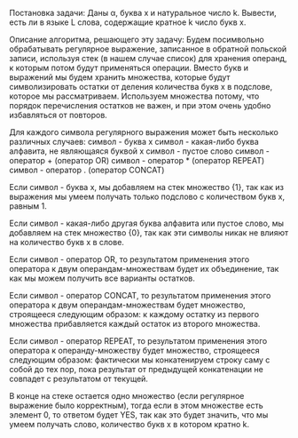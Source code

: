 Постановка задачи:
Даны α, буква x и натуральное число k. Вывести, есть ли в языке L слова,
содержащие кратное k число букв x.

Описание алгоритма, решающего эту задачу:
Будем посимвольно обрабатывать регулярное выражение, записанное в обратной польской записи, используя стек (в нашем случае список) для хранения операнд, к которым потом будут применяться операции. Вместо букв и выражений мы будем хранить множества, которые будут символизировать остатки от деления количества букв x в подслове, которое мы рассматриваем. Используем множества потому, что порядок перечисления остатков не важен, и при этом очень удобно избавляться от повторов.

Для каждого символа регулярного выражения может быть несколько различных случаев:
символ - буква x
символ - какая-либо буква алфавита, не являющаяся буквой x
символ - пустое слово
символ - оператор + (оператор OR)
символ - оператор * (оператор REPEAT)
символ - оператор . (оператор CONCAT)

Если символ - буква x, мы добавляем на стек множество {1}, так как из выражения мы умеем получать только подслово с количеством букв x, равным 1.

Если символ - какая-либо другая буква алфавита или пустое слово, мы добавляем на стек множество {0}, так как эти символы никак не влияют на количество букв x в слове.

Если символ - оператор OR, то результатом применения этого оператора к двум операндам-множествам будет их объединение, так как мы можем получить все варианты остатков.

Если символ - оператор CONCAT, то результатом применения этого оператора к двум операндам-множествам будет множество, строящееся следующим образом: к каждому остатку из первого множества прибавляется каждый остаток из второго множества.

Если символ - оператор REPEAT, то результатом применения этого оператора к операнду-множеству будет множество, строящееся следующим образом: фактически мы конкатенируем строку саму с собой до тех пор, пока результат от предыдущей конкатенации не совпадет с результатом от текущей.

В конце на стеке остается одно множество (если регулярное выражение было корректным), тогда если в этом множестве есть элемент 0, то ответом будет YES, так как это будет значить, что мы умеем получать слово, количество букв x в котором кратно k.
